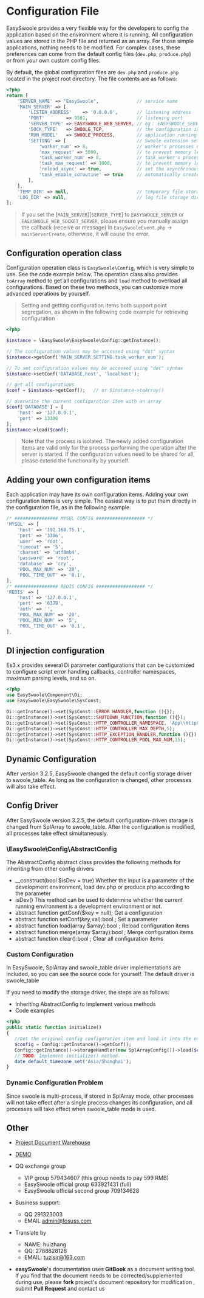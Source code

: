 # Configuration File

EasySwoole provides a very flexible way for the developers to config the application based on the environment where it is running. 
All configuration values are stored in the PHP file and returned as an array. 
For those simple applications, nothing needs to be modified. 
For complex cases, these preferences can come from the default config files (`dev.php`, `produce.php`) or from your own custom config files.

By default, the global configuration files are `dev.php` and `produce.php` located in the project root directory.
The file contents are as follows:

```php
<?php
return [
    'SERVER_NAME' => "EasySwoole",              // service name
    'MAIN_SERVER' => [
        'LISTEN_ADDRESS'    => '0.0.0.0',       // listening address
        'PORT'        => 9501,                  // listening port
        'SERVER_TYPE' => EASYSWOOLE_WEB_SERVER, // eg： EASYSWOOLE_SERVER  EASYSWOOLE_WEB_SERVER EASYSWOOLE_WEB_SOCKET_SERVER
        'SOCK_TYPE'   => SWOOLE_TCP,            // the configuration is valid when the value of SERVER_TYPE id TYPE_SERVER
        'RUN_MODEL'   => SWOOLE_PROCESS,        // application running mode
        'SETTING' => [                          // Swoole extension settings (Refer to Swoole documentation at https://wiki.swoole.com/wiki/page/274.html)
            'worker_num' => 8,                  // worker's processes number
            'max_request' => 5000,              // to prevent memory leak, maximum number of requests per worker
            'task_worker_num' => 8,             // task_worker's processes number
            'task_max_request' => 1000,         // to prevent memory leak, maximum number of requests per task_worker
            'reload_async' => true,             // set the asynchronous restart switch. the `asynchronous safely restart` feature will be enabled and the worker process will wait for the asynchronous event to complete before exiting when reload_async is set to true
            'task_enable_coroutine' => true     // automatically create coroutines in onTask callback
        ],
    ],
    'TEMP_DIR' => null,                         // temporary file storage directory
    'LOG_DIR' => null,                          // log file storage directory
];
```
> If you set the [`MAIN_SERVER`][`SERVER_TYPE`] to `EASYSWOOLE_SERVER` or `EASYSWOOLE_WEB_SOCKET_SERVER`, 
please ensure you manually assign the callback (receive or message) in `EasySwooleEvent.php` -> `mainServerCreate`, otherwise, it will cause the error.

## Configuration operation class

Configuration operation class is `EasySwoole\Config`, which is very simple to use. See the code example below. The operation class also provides `toArray` method to get all configurations and `load` method to overload all configurations. Based on these two methods, you can customize more advanced operations by yourself.

> Setting and getting configuration items both support point segregation, as shown in the following code example for retrieving configuration

```php
<?php

$instance = \EasySwoole\EasySwoole\Config::getInstance();

// The configuration values may be accessed using "dot" syntax
$instance->getConf('MAIN_SERVER.SETTING.task_worker_num');

// To set configuration values may be accessed using "dot" syntax
$instance->setConf('DATABASE.host', 'localhost');

// get all configurations
$conf = $instance->getConf();   // or $instance->toArray()

// overwrite the current configuration item with an array
$conf['DATABASE'] = [
    'host' => '127.0.0.1',
    'port' => 13306
];
$instance->load($conf);
```

> Note that the process is isolated. The newly added configuration items are valid only for the process performing the operation after the server is started. If the configuration values need to be shared for all, please extend the functionality by yourself.

## Adding your own configuration items

Each application may have its own configuration items. 
Adding your own configuration items is very simple. 
The easiest way is to put them directly in the configuration file, as in the following example.

```php
/* ################ MYSQL CONFIG ################## */
'MYSQL' => [
    'host' => '192.168.75.1',
    'port' => '3306',
    'user' => 'root',
    'timeout' => '5',
    'charset' => 'utf8mb4',
    'password' => 'root',
    'database' => 'cry',
    'POOL_MAX_NUM' => '20',
    'POOL_TIME_OUT' => '0.1',
],
/* ################ REDIS CONFIG ################## */
'REDIS' => [
    'host' => '127.0.0.1',
    'port' => '6379',
    'auth' => '',
    'POOL_MAX_NUM' => '20',
    'POOL_MIN_NUM' => '5',
    'POOL_TIME_OUT' => '0.1',
],
```

## DI injection configuration

Es3.x provides several Di parameter configurations that can be customized to configure script error handling callbacks, controller namespaces, maximum parsing levels, and so on.

```php
<?php
use EasySwoole\Component\Di;
use EasySwoole\EasySwoole\SysConst;

Di::getInstance()->set(SysConst::ERROR_HANDLER,function (){});                          // configuration error handling callback
Di::getInstance()->set(SysConst::SHUTDOWN_FUNCTION,function (){});                      // configure script end callback
Di::getInstance()->set(SysConst::HTTP_CONTROLLER_NAMESPACE, 'App\\HttpController\\');   // configure the controller namespace
Di::getInstance()->set(SysConst::HTTP_CONTROLLER_MAX_DEPTH,5);                          // configure the maximum resolution level of the http controller
Di::getInstance()->set(SysConst::HTTP_EXCEPTION_HANDLER,function (){});                 // configure http controller exception callback
Di::getInstance()->set(SysConst::HTTP_CONTROLLER_POOL_MAX_NUM,15);                      // the maximum number of controller object pools
```

## Dynamic Configuration

After version 3.2.5, EasySwoole changed the default config storage driver to swoole_table. As long as the configuration is changed, other processes will also take effect.

## Config Driver
After EasySwoole version 3.2.5, the default configuration-driven storage is changed from SplArray to swoole_table. After the configuration is modified, all processes take effect simultaneously.

### \EasySwoole\Config\AbstractConfig
The AbstractConfig abstract class provides the following methods for inheriting from other config drivers
- __construct(bool $isDev = true)
  Whether the input is a parameter of the development environment, load dev.php or produce.php according to the parameter
- isDev() 
  This method can be used to determine whether the current running environment is a development environment or not.
- abstract function getConf($key = null);
  Get a configuration
- abstract function setConf($key,$val):bool ;
  Set a parameter
- abstract function load(array $array):bool ;
  Reload configuration items
- abstract function merge(array $array):bool ;
  Merge configuration items
- abstract function clear():bool ;
  Clear all configuration items
  
### Custom Configuration
In EasySwoole, SplArray and swoole_table driver implementations are included, so you can see the source code for yourself.
The default driver is swoole_table

If you need to modify the storage driver, the steps are as follows:
* Inheriting AbstractConfig to implement various methods
* Code examples
````php 
<?php
public static function initialize()
{
   //Get the original config configuration item and load it into the new configuration item
   $config = Config::getInstance()->getConf();
   Config::getInstance()->storageHandler(new SplArrayConfig())->load($config);
   // TODO: Implement initialize() method.
   date_default_timezone_set('Asia/Shanghai');
}
````

### Dynamic Configuration Problem
Since swoole is multi-process, if stored in SplArray mode, other processes will not take effect after a single process changes its configuration, and all processes will take effect when swoole_table mode is used.

## Other

- [Project Document Warehouse](https://github.com/easy-swoole/doc)

- [DEMO](https://github.com/easy-swoole/demo/)

- QQ exchange group
     - VIP group 579434607 (this group needs to pay 599 RMB)
     - EasySwoole official group 633921431 (full)
     - EasySwoole official second group 709134628
    
- Business support:
     - QQ 291323003
     - EMAIL admin@fosuss.com
     
- Translate by
     - NAME: huizhang
     - QQ: 2788828128
     - EMAIL: <a href="mailto:tuzisir@163.com">tuzisir@163.com</a>


- **easySwoole**'s documentation uses **GitBook** as a document writing tool. If you find that the document needs to be corrected/supplemented during use, please **fork** project's document repository for modification , submit **Pull Request** and contact us
        